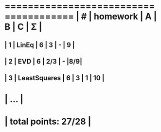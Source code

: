  ======================================
| #  | homework      | A | B | C | Σ   |
 ======================================
| 1  | LinEq         | 6 | 3 | - | 9  |
---------------------------------------
| 2  | EVD           | 6 | 2/3 | - |8/9|
---------------------------------------
| 3  | LeastSquares  | 6 | 3 | 1 | 10  |
---------------------------------------
|              ...                     |
 ======================================
|                    total points: 27/28  |
 ======================================
